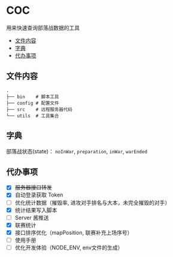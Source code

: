 # COC

用来快速查询部落战数据的工具

<!-- vim-markdown-toc GFM -->

- [文件内容](#文件内容)
- [字典](#字典)
- [代办事项](#代办事项)

<!-- vim-markdown-toc -->

## 文件内容

```plain
.
├── bin    # 脚本工具
├── config # 配置文件
├── src    # 远程服务器代码
└── utils  # 工具集合
```

## 字典

部落战状态(state)： `noInWar`, `preparation`, `inWar`, `warEnded`

## 代办事项

- [x] ~~服务器接口转发~~
- [x] 自动登录获取 Token
- [ ] 优化统计数据（摧毁率, 进攻对手排名与大本，未完全摧毁的对手）
- [x] 统计结果写入脚本
- [ ] Server 酱推送
- [x] 联赛统计
- [x] 接口排序优化（mapPosition, 联赛补充上场序号）
- [ ] 使用手册
- [ ] 优化开发体验（NODE_ENV, env文件的生成）
